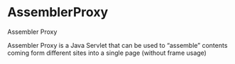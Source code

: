 # AssemblerProxy



Assembler Proxy

Assembler Proxy is a Java Servlet that can be used to “assemble” contents coming form different sites into a single page (without frame usage)
